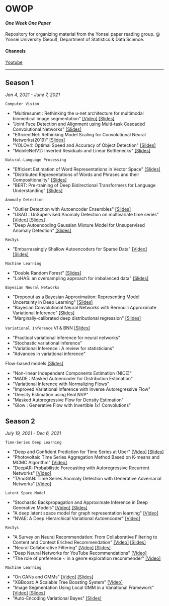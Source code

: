 # OWOP
#### *One Week One Paper* <br>
Repository for organizing material from the Yonsei paper reading group. @ Yonsei University (Seoul), Department of Statistics & Data Science.

#### Channels
[Youtube](https://www.youtube.com/channel/UCg7qqlsEjz0jKc91UIlwk6w/featured)

---

## Season 1
*Jan 4, 2021 - June 7, 2021*

<code>Computer Vision</code>
- "Multiresunet : Rethinking the u-net architecture for multimodal biomedical image segmentation" [[Video]](https://www.youtube.com/watch?v=v6vV505z4Pk) [[Slides]](https://github.com/rbill109/SideProject/blob/main/OWOP/Slides/MultiResUnet.pdf)
- "Joint Face Detection and Alignment using Multi-task Cascaded Convolutional Networks" [[Slides]](https://github.com/rbill109/SideProject/blob/main/OWOP/Slides/MTCNN.pdf)
- "EfficientNet: Rethinking Model Scaling for Convolutional Neural Networks(2019)" [[Slides]](https://github.com/rbill109/SideProject/blob/main/OWOP/Slides/EfficientNet.pdf)
- "YOLOv4: Optimal Speed and Accuracy of Object Detection" [[Slides]](https://github.com/rbill109/SideProject/blob/main/OWOP/Slides/YOLOv4.pdf)
- "MobileNetV2: Inverted Residuals and Linear Bottlenecks" [[Slides]]()

<code>Natural-Language Processing</code>
- "Efficient Estimation of Word Representations in Vector Space" [[Slides]](https://github.com/rbill109/SideProject/blob/main/OWOP/Slides/word2vec.pdf)
- "Distributed Representations of Words and Phrases and their Compositionality" [[Slides]](https://github.com/rbill109/SideProject/blob/main/OWOP/Slides/word2vec.pdf)
- "BERT: Pre-training of Deep Bidirectional Transformers for Language Understanding" [[Slides]](https://github.com/rbill109/SideProject/blob/main/OWOP/Slides/BERT.pdf)

<code>Anomaly Detection</code>
- "Outlier Detection with Autoencoder Ensembles" [[Slides]](https://github.com/rbill109/SideProject/blob/main/OWOP/Slides/owop%20(outlier%20detection%20with%20autoencoder%20ensembles)%20(1).pdf)
- "USAD : UnSupervised Anomaly Detection on multivariate time series" [[Video]](https://www.youtube.com/watch?v=LuwSlx5rzis) [[Slides]](https://github.com/rbill109/SideProject/blob/main/OWOP/Slides/USAD.pdf)
- "Deep Autoencoding Gaussian Mixture Model for Unsupervised Anomaly Detection" [[Slides]](https://github.com/rbill109/SideProject/blob/main/OWOP/Slides/DAGMM.pdf)

<code>RecSys</code>
- "Embarrassingly Shallow Autoencoders for Sparse Data" [[Video]](https://www.youtube.com/watch?v=BzPoh8yfVbQ) [[Slides]](https://github.com/rbill109/SideProject/blob/main/OWOP/Slides/Embarrassingly_Shallow_Autoencoders_for_Sparse_Data.pdf)

<code>Machine Learning</code>
- "Double Random Forest" [[Slides]](https://github.com/rbill109/SideProject/blob/main/OWOP/Slides/Double%20Random%20Forest_%20LoHAS%200206%20%EB%82%A8%EC%8A%B9%EC%A7%80.pdf)
- "LoHAS: an oversampling approach for imbalanced data" [[Slides]](https://github.com/rbill109/SideProject/blob/main/OWOP/Slides/Double%20Random%20Forest_%20LoHAS%200206%20%EB%82%A8%EC%8A%B9%EC%A7%80.pdf)

<code>Bayesian Neural Networks</code> 
- "Dropoout as a Bayesian Approximation: Representing Model Uncertainty in Deep Learning" [[Slides]](https://github.com/rbill109/SideProject/blob/main/OWOP/Slides/Dropout_as_a_Bayesian_Approximation__Representing_Model_Uncertainty_in_Deep_Learning_%EC%A0%84%EC%98%88%EC%8A%AC.pdf)
- "Bayesian Convolutional Neural Networks with Bernoulli Approximate Variational Inference" [[Slides]](https://github.com/rbill109/SideProject/blob/main/OWOP/Slides/Bayesian_Convolutional_Neural_Networks_with_Bernoulli_Approximate_Variational_Inference_%EC%A0%84%EC%98%88%EC%8A%AC.pdf)
- "Marginally-calibrated deep distributional regression" [[Slides]](https://github.com/rbill109/SideProject/blob/main/OWOP/Slides/Marginally_Calibrated_Deep_Distributional_Regression.pdf)

<code>Variational Inference</code>
VI & BNN [[Slides]](https://github.com/rbill109/SideProject/blob/main/OWOP/Slides/1.SVI%26VAE.pdf)
- "Practical variational inference for neural networks"
- "Stochastic variational inference"
- "Variational Inference : A review for statisticians"
- "Advances in variational inference"

Flow-based models [[Slides]](https://github.com/rbill109/SideProject/blob/main/OWOP/Slides/2.Flow_based_models.pdf)
- "Non-linear Independent Components Estimation (NICE)"
- "MADE : Masked Autoencoder for Distribution Estimation" 
- "Variational Inference with Normalizing Flows"
- "Improved Variational Inference with Inverse Autoregressive Flow"
- "Density Estimation using Real NVP"
- "Masked Autoregressive Flow for Density Estimation"
- "Glow : Generative Flow with Invertible 1x1 Convolutions" 


## Season 2
*July 19, 2021 - Dec 6, 2021*

<code>Time-Series Deep Learning</code>
- "Deep and Confident Prediction for Time Series at Uber" [[Video]](https://www.youtube.com/watch?v=z8xnL1mQou4) [[Slides]](https://github.com/rbill109/SideProject/blob/main/OWOP/Slides/Deep%20and%20Confident%20Prediction%20for%20Time%20Series%20at%20Uber.pdf)
- "Photovoltaic Time Series Aggregation Method Based on K-means and MCMC Algorithm" [[Video]](https://www.youtube.com/watch?v=RJ_t9ubXE_w)
- "DeepAR: Probabilistic Forecasting with Autoregressive Recurrent Networks" [[Video]](https://www.youtube.com/watch?v=7WTe-xh2C10)
- "TAnoGAN: Time Series Anomaly Detection with Generative Adversarial Networks" [[Video]](https://www.youtube.com/watch?v=dHhwzrf8EAg)

<code>Latent Space Model</code>
- "Stochastic Backpropagation and Approximate Inference in Deep Generative Models" [[Video]](https://www.youtube.com/watch?v=PAY8h_1b1BI) [[Slides]](https://github.com/rbill109/SideProject/blob/main/OWOP/Slides/%EC%9D%B4%EC%9E%AC%ED%99%98_0823_VAE.pdf)
- "A deep latent space model for graph representation learning" [[Video]](https://www.youtube.com/watch?v=qJEtpABZQ-4)
- "NVAE: A Deep Hierarchical Variational Autoencoder" [[Video]](https://www.youtube.com/watch?v=KG70iQai9UY)

<code>RecSys</code>
- "A Survey on Neural Recommendation: From Collaborative Filtering to Content and Context Eriched Recommendation" [[Video]](https://www.youtube.com/watch?v=5CLxUT1KNro) [[Slides]](https://github.com/rbill109/SideProject/blob/main/OWOP/Slides/Neural%20Recommendation%20System.pdf)
- "Neural Collaborative Filtering" [[Video]](https://www.youtube.com/watch?v=zFlqhV1vv4w) [[Slides]](https://github.com/rbill109/SideProject/blob/main/OWOP/Slides/Neural%20collaborative%20filtering_%EB%B0%9C%ED%91%9C%EC%9E%90%EB%A3%8C.pdf)
- "Deep Neural Networks for YouTube Recommendations" [[Video]](https://www.youtube.com/watch?v=R6XE3SAPJFI)
- "The role of preference ~ in a genre exploration recommender" [[Video]](https://www.youtube.com/watch?v=DqZeVm3O2J0)

<code>Machine Learning</code>
- "On GANs and GMMs" [[Video]](https://www.youtube.com/watch?v=iXK9anLm8ZA) [[Slides]](https://github.com/rbill109/SideProject/blob/main/OWOP/Slides/On%20GANs%20and%20GMMs.pdf)
- "XGBoost: A Scalable Tree Boosting System" [[Video]](https://www.youtube.com/watch?v=XXPLmd5K150)
- "Image Segmentation Using Local GMM in a Variational Framework" [[Video]](https://www.youtube.com/watch?v=B1hdB7nd6rA) [[Slides]](https://github.com/rbill109/SideProject/blob/main/OWOP/Slides/LGMM.pdf)
- "Auto-Encoding Variational Bayes" [[Slides]](https://github.com/rbill109/SideProject/blob/main/OWOP/Slides/Auto_Encoding_Variational_Bayes.pdf)
